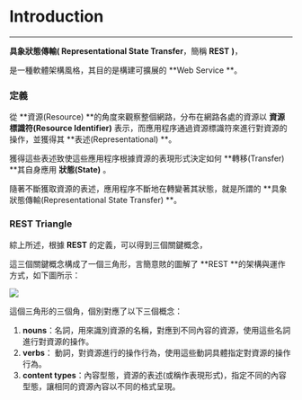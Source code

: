 # Introduction

---

**具象狀態傳輸\( Representational State Transfer**，簡稱 **REST** **\)**，

是一種軟體架構風格，其目的是構建可擴展的 **Web Service **。

### 定義

從 **資源\(Resource\) **的角度來觀察整個網路，分布在網路各處的資源以 **資源標識符\(Resource Identifier\)** 表示，而應用程序通過資源標識符來進行對資源的操作，並獲得其 **表述\(Representational\) **。

獲得這些表述致使這些應用程序根據資源的表現形式決定如何 **轉移\(Transfer\) **其自身應用 **狀態\(State\)**  。

隨著不斷獲取資源的表述，應用程序不斷地在轉變著其狀態，就是所謂的 **具象狀態傳輸\(Representational State Transfer\) **。

### REST Triangle

綜上所述，根據 **REST** 的定義，可以得到三個關鍵概念，

這三個關鍵概念構成了一個三角形，言簡意賅的圖解了 **REST **的架構與運作方式，如下圖所示：

![](http://www.onlamp.com/2008/02/19/graphics/RESTful-Triangle.png)

這個三角形的三個角，個別對應了以下三個概念：

1. **nouns**：名詞，用來識別資源的名稱，對應到不同內容的資源，使用這些名詞進行對資源的操作。
2. **verbs**： 動詞，對資源進行的操作行為，使用這些動詞具體指定對資源的操作行為。
3. **content types**：內容型態，資源的表述\(或稱作表現形式\)，指定不同的內容型態，讓相同的資源內容以不同的格式呈現。

